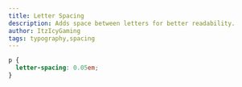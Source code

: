 ```yaml
---
title: Letter Spacing
description: Adds space between letters for better readability.
author: ItzIcyGaming
tags: typography,spacing
---
```


```css
p {
  letter-spacing: 0.05em;
}
```
